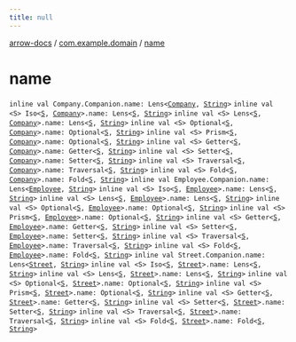 ```yaml
---
title: null
---
```


[arrow-docs](../index.html) / [com.example.domain](index.html) / [name](./name.html)

# name

`inline val Company.Companion.name: Lens<`[`Company`](-company/index.html)`, `[`String`](https://kotlinlang.org/api/latest/jvm/stdlib/kotlin/-string/index.html)`>`
`inline val <S> Iso<`[`S`](name.html#S)`, `[`Company`](-company/index.html)`>.name: Lens<`[`S`](name.html#S)`, `[`String`](https://kotlinlang.org/api/latest/jvm/stdlib/kotlin/-string/index.html)`>`
`inline val <S> Lens<`[`S`](name.html#S)`, `[`Company`](-company/index.html)`>.name: Lens<`[`S`](name.html#S)`, `[`String`](https://kotlinlang.org/api/latest/jvm/stdlib/kotlin/-string/index.html)`>`
`inline val <S> Optional<`[`S`](name.html#S)`, `[`Company`](-company/index.html)`>.name: Optional<`[`S`](name.html#S)`, `[`String`](https://kotlinlang.org/api/latest/jvm/stdlib/kotlin/-string/index.html)`>`
`inline val <S> Prism<`[`S`](name.html#S)`, `[`Company`](-company/index.html)`>.name: Optional<`[`S`](name.html#S)`, `[`String`](https://kotlinlang.org/api/latest/jvm/stdlib/kotlin/-string/index.html)`>`
`inline val <S> Getter<`[`S`](name.html#S)`, `[`Company`](-company/index.html)`>.name: Getter<`[`S`](name.html#S)`, `[`String`](https://kotlinlang.org/api/latest/jvm/stdlib/kotlin/-string/index.html)`>`
`inline val <S> Setter<`[`S`](name.html#S)`, `[`Company`](-company/index.html)`>.name: Setter<`[`S`](name.html#S)`, `[`String`](https://kotlinlang.org/api/latest/jvm/stdlib/kotlin/-string/index.html)`>`
`inline val <S> Traversal<`[`S`](name.html#S)`, `[`Company`](-company/index.html)`>.name: Traversal<`[`S`](name.html#S)`, `[`String`](https://kotlinlang.org/api/latest/jvm/stdlib/kotlin/-string/index.html)`>`
`inline val <S> Fold<`[`S`](name.html#S)`, `[`Company`](-company/index.html)`>.name: Fold<`[`S`](name.html#S)`, `[`String`](https://kotlinlang.org/api/latest/jvm/stdlib/kotlin/-string/index.html)`>`
`inline val Employee.Companion.name: Lens<`[`Employee`](-employee/index.html)`, `[`String`](https://kotlinlang.org/api/latest/jvm/stdlib/kotlin/-string/index.html)`>`
`inline val <S> Iso<`[`S`](name.html#S)`, `[`Employee`](-employee/index.html)`>.name: Lens<`[`S`](name.html#S)`, `[`String`](https://kotlinlang.org/api/latest/jvm/stdlib/kotlin/-string/index.html)`>`
`inline val <S> Lens<`[`S`](name.html#S)`, `[`Employee`](-employee/index.html)`>.name: Lens<`[`S`](name.html#S)`, `[`String`](https://kotlinlang.org/api/latest/jvm/stdlib/kotlin/-string/index.html)`>`
`inline val <S> Optional<`[`S`](name.html#S)`, `[`Employee`](-employee/index.html)`>.name: Optional<`[`S`](name.html#S)`, `[`String`](https://kotlinlang.org/api/latest/jvm/stdlib/kotlin/-string/index.html)`>`
`inline val <S> Prism<`[`S`](name.html#S)`, `[`Employee`](-employee/index.html)`>.name: Optional<`[`S`](name.html#S)`, `[`String`](https://kotlinlang.org/api/latest/jvm/stdlib/kotlin/-string/index.html)`>`
`inline val <S> Getter<`[`S`](name.html#S)`, `[`Employee`](-employee/index.html)`>.name: Getter<`[`S`](name.html#S)`, `[`String`](https://kotlinlang.org/api/latest/jvm/stdlib/kotlin/-string/index.html)`>`
`inline val <S> Setter<`[`S`](name.html#S)`, `[`Employee`](-employee/index.html)`>.name: Setter<`[`S`](name.html#S)`, `[`String`](https://kotlinlang.org/api/latest/jvm/stdlib/kotlin/-string/index.html)`>`
`inline val <S> Traversal<`[`S`](name.html#S)`, `[`Employee`](-employee/index.html)`>.name: Traversal<`[`S`](name.html#S)`, `[`String`](https://kotlinlang.org/api/latest/jvm/stdlib/kotlin/-string/index.html)`>`
`inline val <S> Fold<`[`S`](name.html#S)`, `[`Employee`](-employee/index.html)`>.name: Fold<`[`S`](name.html#S)`, `[`String`](https://kotlinlang.org/api/latest/jvm/stdlib/kotlin/-string/index.html)`>`
`inline val Street.Companion.name: Lens<`[`Street`](-street/index.html)`, `[`String`](https://kotlinlang.org/api/latest/jvm/stdlib/kotlin/-string/index.html)`>`
`inline val <S> Iso<`[`S`](name.html#S)`, `[`Street`](-street/index.html)`>.name: Lens<`[`S`](name.html#S)`, `[`String`](https://kotlinlang.org/api/latest/jvm/stdlib/kotlin/-string/index.html)`>`
`inline val <S> Lens<`[`S`](name.html#S)`, `[`Street`](-street/index.html)`>.name: Lens<`[`S`](name.html#S)`, `[`String`](https://kotlinlang.org/api/latest/jvm/stdlib/kotlin/-string/index.html)`>`
`inline val <S> Optional<`[`S`](name.html#S)`, `[`Street`](-street/index.html)`>.name: Optional<`[`S`](name.html#S)`, `[`String`](https://kotlinlang.org/api/latest/jvm/stdlib/kotlin/-string/index.html)`>`
`inline val <S> Prism<`[`S`](name.html#S)`, `[`Street`](-street/index.html)`>.name: Optional<`[`S`](name.html#S)`, `[`String`](https://kotlinlang.org/api/latest/jvm/stdlib/kotlin/-string/index.html)`>`
`inline val <S> Getter<`[`S`](name.html#S)`, `[`Street`](-street/index.html)`>.name: Getter<`[`S`](name.html#S)`, `[`String`](https://kotlinlang.org/api/latest/jvm/stdlib/kotlin/-string/index.html)`>`
`inline val <S> Setter<`[`S`](name.html#S)`, `[`Street`](-street/index.html)`>.name: Setter<`[`S`](name.html#S)`, `[`String`](https://kotlinlang.org/api/latest/jvm/stdlib/kotlin/-string/index.html)`>`
`inline val <S> Traversal<`[`S`](name.html#S)`, `[`Street`](-street/index.html)`>.name: Traversal<`[`S`](name.html#S)`, `[`String`](https://kotlinlang.org/api/latest/jvm/stdlib/kotlin/-string/index.html)`>`
`inline val <S> Fold<`[`S`](name.html#S)`, `[`Street`](-street/index.html)`>.name: Fold<`[`S`](name.html#S)`, `[`String`](https://kotlinlang.org/api/latest/jvm/stdlib/kotlin/-string/index.html)`>`